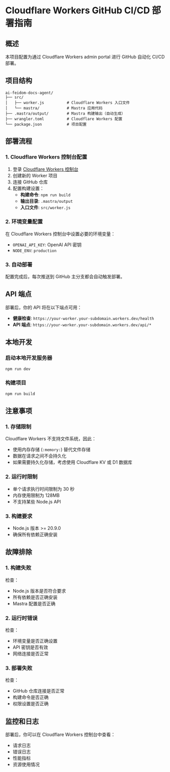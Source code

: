 # Cloudflare Workers GitHub CI/CD 部署指南

## 概述

本项目配置为通过 Cloudflare Workers admin portal 进行 GitHub 自动化 CI/CD 部署。

## 项目结构

```
ai-feidom-docs-agent/
├── src/
│   ├── worker.js          # Cloudflare Workers 入口文件
│   └── mastra/            # Mastra 应用代码
├── .mastra/output/        # Mastra 构建输出（自动生成）
├── wrangler.toml          # Cloudflare Workers 配置
└── package.json           # 项目配置
```

## 部署流程

### 1. Cloudflare Workers 控制台配置

1. 登录 [Cloudflare Workers 控制台](https://dash.cloudflare.com/)
2. 创建新的 Worker 项目
3. 连接 GitHub 仓库
4. 配置构建设置：
   - **构建命令**: `npm run build`
   - **输出目录**: `.mastra/output`
   - **入口文件**: `src/worker.js`

### 2. 环境变量配置

在 Cloudflare Workers 控制台中设置必要的环境变量：

- `OPENAI_API_KEY`: OpenAI API 密钥
- `NODE_ENV`: `production`

### 3. 自动部署

配置完成后，每次推送到 GitHub 主分支都会自动触发部署。

## API 端点

部署后，你的 API 将在以下端点可用：

- **健康检查**: `https://your-worker.your-subdomain.workers.dev/health`
- **API 端点**: `https://your-worker.your-subdomain.workers.dev/api/*`

## 本地开发

### 启动本地开发服务器

```bash
npm run dev
```

### 构建项目

```bash
npm run build
```

## 注意事项

### 1. 存储限制

Cloudflare Workers 不支持文件系统，因此：
- 使用内存存储 (`:memory:`) 替代文件存储
- 数据在请求之间不会持久化
- 如果需要持久化存储，考虑使用 Cloudflare KV 或 D1 数据库

### 2. 运行时限制

- 单个请求执行时间限制为 30 秒
- 内存使用限制为 128MB
- 不支持某些 Node.js API

### 3. 构建要求

- Node.js 版本 >= 20.9.0
- 确保所有依赖正确安装

## 故障排除

### 1. 构建失败

检查：
- Node.js 版本是否符合要求
- 所有依赖是否正确安装
- Mastra 配置是否正确

### 2. 运行时错误

检查：
- 环境变量是否正确设置
- API 密钥是否有效
- 网络连接是否正常

### 3. 部署失败

检查：
- GitHub 仓库连接是否正常
- 构建命令是否正确
- 权限设置是否正确

## 监控和日志

部署后，你可以在 Cloudflare Workers 控制台中查看：
- 请求日志
- 错误日志
- 性能指标
- 资源使用情况 